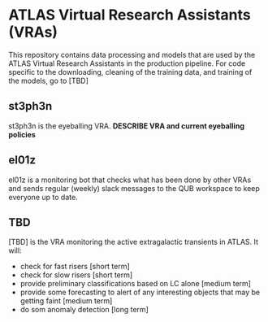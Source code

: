 # ATLAS Virtual Research Assistants (VRAs)


This repository contains data processing and models that are used by the ATLAS Virtual Research Assistants
in the production pipeline. 
For code specific to the downloading, cleaning of the training data, and training of the models, go to [TBD]

## st3ph3n
st3ph3n is the eyeballing VRA.
**DESCRIBE VRA and current eyeballing policies**

## el01z
el01z is a monitoring bot that checks what has been done by other VRAs 
and sends regular (weekly) slack messages to the QUB workspace to keep everyone up to date.

## TBD
[TBD] is the VRA monitoring the active extragalactic transients in ATLAS.
It will:
* check for fast risers [short term]
* check for slow risers [short term]
* provide preliminary classifications based on LC alone [medium term]
* provide some forecasting to alert of any interesting objects that may be getting faint [medium term]
* do som anomaly detection [long term]